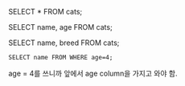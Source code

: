 
SELECT * FROM cats;

SELECT name, age FROM cats;

SELECT name, breed FROM cats;

`SELECT name FROM WHERE age=4;`

age = 4를 쓰니까 앞에서 age column을 가지고 와야 함.